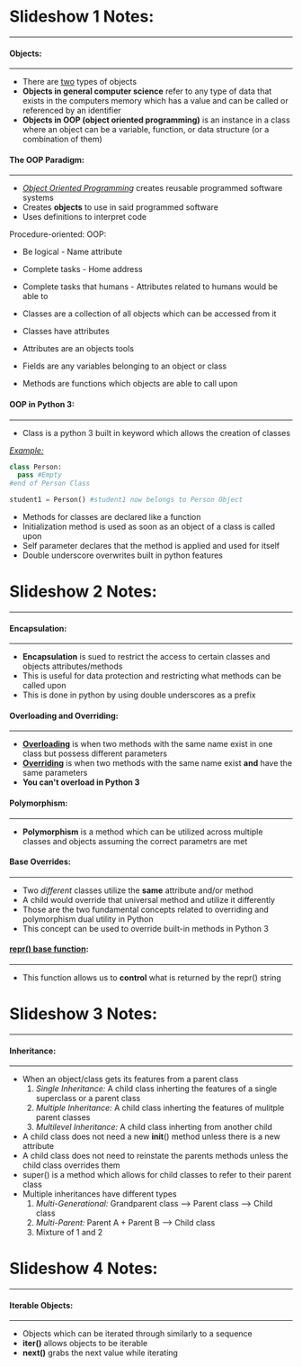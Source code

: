 # Slideshow 1 Notes:
---
  #### Objects:
  ---
  - There are [two](https://www.freecodecamp.org/news/object-oriented-programming-in-python/#:~:text=Python%2C%20like%20every%20other%20object,define%20a%20particular%20object%20type.) types of objects
  - **Objects in general computer science** refer to any type of data that exists in the computers memory which has a value and can be called or referenced by an identifier
  - **Objects in OOP (object oriented programming)** is an instance in a class where an object can be a variable, function, or data structure (or a combination of them)
  #### The OOP Paradigm:
  ---
  - [*Object Oriented Programming*](https://www.educative.io/blog/object-oriented-programming) creates reusable programmed software systems
  - Creates **objects** to use in said programmed software
  - Uses definitions to interpret code
  
  Procedure-oriented:              OOP:
  - Be logical                     - Name attribute
  - Complete tasks                 - Home address
  - Complete tasks that humans     - Attributes related to humans
    would be able to
  
  - Classes are a collection of all objects which can be accessed from it
  - Classes have attributes
  - Attributes are an objects tools
  - Fields are any variables belonging to an object or class
  - Methods are functions which objects are able to call upon
  
  #### OOP in Python 3:
  ---
  - Class is a python 3 built in keyword which allows the creation of classes
  
  [*Example:*](https://docs.google.com/presentation/d/1wJ1SqLBaVSahdJUO41QRkyyLDmXpMWCROxV5TzdWsvU/edit#slide=id.g2a79f171fd_0_28)
  ```python
  class Person:
    pass #Empty
  #end of Person Class
  
  student1 = Person() #student1 now belongs to Person Object
  ```
  
  - Methods for classes are declared like a function
  - Initialization method is used as soon as an object of a class is called upon
  - Self parameter declares that the method is applied and used for itself
  - Double underscore overwrites built in python features
          

# Slideshow 2 Notes:
---
  #### Encapsulation: 
  ---
  - **Encapsulation** is sued to restrict the access to certain classes and objects attributes/methods
  - This is useful for data protection and restricting what methods can be called upon
  - This is done in python by using double underscores as a prefix
  
  #### Overloading and Overriding:
  ---
  - [**Overloading**](https://www.pluralsight.com/guides/overload-methods-invoking-overload-methods-csharp) is when two methods with the same name exist in one class but possess different parameters
  - [**Overriding**](https://www.techopedia.com/definition/24010/overriding) is when two methods with the same name exist **and** have the same parameters
  - **You can't overload in Python 3**
  
  #### Polymorphism:
  ---
  - **Polymorphism** is a method which can be utilized across multiple classes and objects assuming the correct parametrs are met
  
  #### Base Overrides:
  --- 
  - Two *different* classes utilize the **same** attribute and/or method 
  - A child would override that universal method and utilize it differently
  - Those are the two fundamental concepts related to overriding and polymorphism dual utility in Python
  - This concept can be used to override built-in methods in Python 3
  
  #### [__repr__() base function](https://www.digitalocean.com/community/tutorials/python-str-repr-functions):
  ---
  - This function allows us to **control** what is returned by the repr() string
  
# Slideshow 3 Notes:
---
  #### Inheritance:
  ---
  - When an object/class gets its features from a parent class
      1. *Single Inheritance:* A child class inherting the features of a single superclass or a parent class
      2. *Multiple Inheritance:* A child class inherting the features of mulitple parent classes
      3. *Multilevel Inheritance:* A child class inherting from another child 
  - A child class does not need a new __init__() method unless there is a new attribute 
  - A child class does not need to reinstate the parents methods unless the child class overrides them
  - super() is a method which allows for child classes to refer to their parent class
  - Multiple inheritances have different types
    1. *Multi-Generational:* Grandparent class --> Parent class --> Child class
    2. *Multi-Parent:* Parent A + Parent B --> Child class
    3. Mixture of 1 and 2

# Slideshow 4 Notes:
---
  #### Iterable Objects:
  ---
  - Objects which can be iterated through similarly to a sequence 
  - **__iter__()** allows objects to be iterable
  - **__next__()** grabs the next value while iterating
  
 
